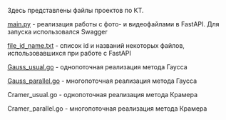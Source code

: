 Здесь представлены файлы проектов по КТ.

[main.py](main.py) - реализация работы с фото- и видеофайлами в FastAPI. Для запуска использовался Swagger

[file_id_name.txt](file_id_name.txt) - список id и названий некоторых файлов, использовавшихся при работе с FastAPI

[Gauss_usual.go](Gauss_usual.go) - однопоточная реализация метода Гаусса

[Gauss_parallel.go](Gauss_parallel.go) - многопоточная реализация метода Гаусса

Cramer_usual.go - однопоточная реализация метода Крамера

Cramer_parallel.go - многопоточная реализация метода Крамера

